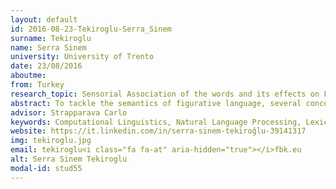 ```yaml
---
layout: default 
id: 2016-08-23-Tekiroglu-Serra_Sinem
surname: Tekiroglu
name: Serra Sinem
university: University of Trento
date: 23/08/2016
aboutme: 
from: Turkey
research_topic: Sensorial Association of the words and its effects on Figurative Language
abstract: To tackle the semantics of figurative language, several conceptual properties such as concreteness or imegeability are employed. However, there is no attempt in the literature to analyze and benefit from the sensorial elements for figurative language processing. In this thesis, the impact of sensorial features on metaphor processing is investigated.
advisor: Strapparava Carlo
keywords: Computational Linguistics, Natural Language Processing, Lexical Semantics
website: https://it.linkedin.com/in/serra-sinem-tekiroğlu-39141317
img: tekiroglu.jpg
email: tekiroglu<i class="fa fa-at" aria-hidden="true"></i>fbk.eu
alt: Serra Sinem Tekiroglu
modal-id: stud55
---
```

